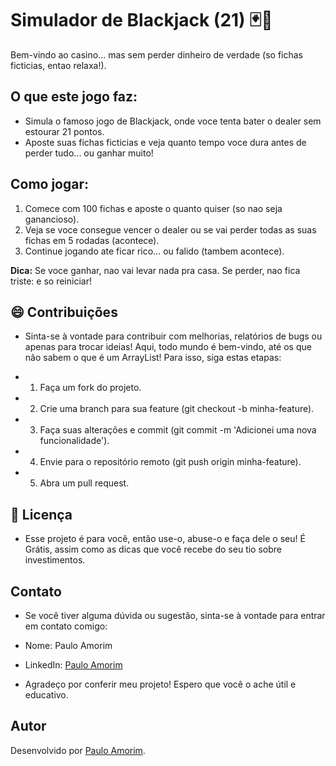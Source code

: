 # Simulador de Blackjack (21) 🃏🎲

Bem-vindo ao casino... mas sem perder dinheiro de verdade (so fichas ficticias, entao relaxa!).

## O que este jogo faz:
- Simula o famoso jogo de Blackjack, onde voce tenta bater o dealer sem estourar 21 pontos.
- Aposte suas fichas ficticias e veja quanto tempo voce dura antes de perder tudo... ou ganhar muito!

## Como jogar:
1. Comece com 100 fichas e aposte o quanto quiser (so nao seja ganancioso).
2. Veja se voce consegue vencer o dealer ou se vai perder todas as suas fichas em 5 rodadas (acontece).
3. Continue jogando ate ficar rico... ou falido (tambem acontece).

**Dica:** Se voce ganhar, nao vai levar nada pra casa. Se perder, nao fica triste: e so reiniciar!

## 😄 Contribuições
- Sinta-se à vontade para contribuir com melhorias, relatórios de bugs ou apenas para trocar ideias! Aqui, todo mundo é bem-vindo, até os que não sabem o que é um ArrayList!
Para isso, siga estas etapas:

- 1. Faça um fork do projeto.
- 2. Crie uma branch para sua feature (git checkout -b minha-feature).
- 3. Faça suas alterações e commit (git commit -m 'Adicionei uma nova funcionalidade').
- 4. Envie para o repositório remoto (git push origin minha-feature).
- 5. Abra um pull request.

## 📜 Licença
- Esse projeto é para você, então use-o, abuse-o e faça dele o seu! É Grátis, assim como as dicas que você recebe do seu tio sobre investimentos.

## Contato
- Se você tiver alguma dúvida ou sugestão, sinta-se à vontade para entrar em contato comigo:

- Nome: Paulo Amorim
- LinkedIn: [Paulo Amorim](https://www.linkedin.com/in/paulo-amorim88/)

- Agradeço por conferir meu projeto! Espero que você o ache útil e educativo.

## Autor
Desenvolvido por [Paulo Amorim](https://github.com/Paulo88).
